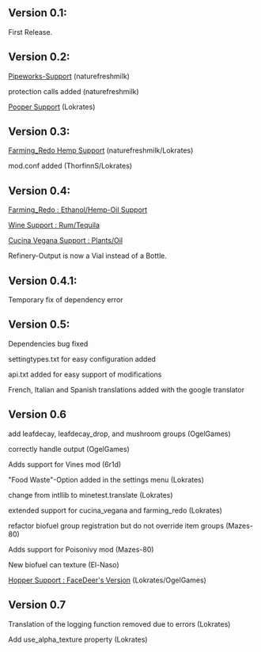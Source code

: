 Version 0.1:
------------
First Release.

Version 0.2:
------------
[Pipeworks-Support](https://forum.minetest.net/viewtopic.php?t=2155) (naturefreshmilk)

protection calls added   (naturefreshmilk)

[Pooper Support](https://forum.minetest.net/viewtopic.php?f=11&t=14620)  (Lokrates)

Version 0.3:
------------
[Farming_Redo Hemp Support](https://forum.minetest.net/viewtopic.php?t=9019) (naturefreshmilk/Lokrates)

mod.conf added   (ThorfinnS/Lokrates)

Version 0.4:
------------
[Farming_Redo : Ethanol/Hemp-Oil Support](https://forum.minetest.net/viewtopic.php?t=9019)

[Wine Support : Rum/Tequila](https://forum.minetest.net/viewtopic.php?f=11&t=13642)

[Cucina Vegana Support : Plants/Oil](https://forum.minetest.net/viewtopic.php?f=9&t=20001)

Refinery-Output is now a Vial instead of a Bottle.


Version 0.4.1:
-------------
Temporary fix of dependency error

Version 0.5:
-----------
Dependencies bug fixed

settingtypes.txt for easy configuration added

api.txt added for easy support of modifications

French, Italian and Spanish translations added with the google translator

Version 0.6
-----------
add leafdecay, leafdecay_drop, and mushroom groups 		(OgelGames)

correctly handle output 		(OgelGames)

Adds support for Vines mod 			(6r1d)

"Food Waste"-Option added in the settings menu		(Lokrates)

change from intllib to minetest.translate			(Lokrates)

extended support for cucina_vegana and farming_redo	(Lokrates)

refactor biofuel group registration but do not override item groups	(Mazes-80)

Adds support for Poisonivy mod 			(Mazes-80)

New biofuel can texture     (El-Naso)

[Hopper Support : FaceDeer's Version](https://forum.minetest.net/viewtopic.php?t=20058) (Lokrates/OgelGames)


Version 0.7
-----------
Translation of the logging function removed due to errors	(Lokrates)

Add use_alpha_texture property	(Lokrates)